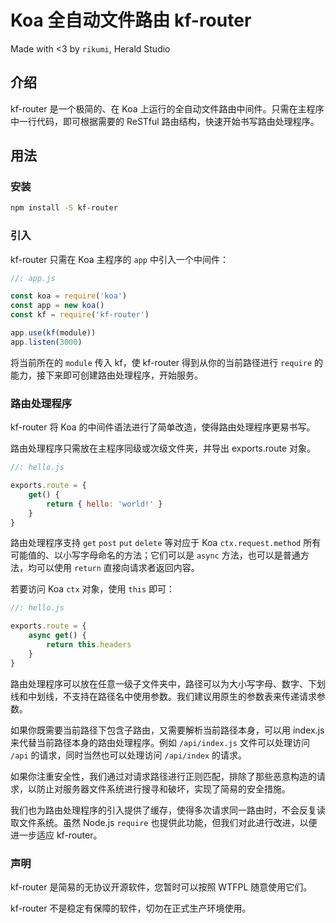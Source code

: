 # Koa 全自动文件路由 kf-router

Made with <3 by `rikumi`, Herald Studio

## 介绍

kf-router 是一个极简的、在 Koa 上运行的全自动文件路由中间件。只需在主程序中一行代码，即可根据需要的 ReSTful 路由结构，快速开始书写路由处理程序。

## 用法

### 安装

```bash
npm install -S kf-router
```

### 引入

kf-router 只需在 Koa 主程序的 `app` 中引入一个中间件：

```javascript
//: app.js

const koa = require('koa')
const app = new koa()
const kf = require('kf-router')

app.use(kf(module))
app.listen(3000)
```

将当前所在的 `module` 传入 kf，使 kf-router 得到从你的当前路径进行 `require` 的能力，接下来即可创建路由处理程序，开始服务。

### 路由处理程序

kf-router 将 Koa 的中间件语法进行了简单改造，使得路由处理程序更易书写。

路由处理程序只需放在主程序同级或次级文件夹，并导出 exports.route 对象。

```javascript
//: hello.js

exports.route = {
    get() {
        return { hello: 'world!' }
    }
}
```

路由处理程序支持 `get` `post` `put` `delete` 等对应于 Koa `ctx.request.method` 所有可能值的、以小写字母命名的方法；它们可以是 `async` 方法，也可以是普通方法，均可以使用 `return` 直接向请求者返回内容。

若要访问 Koa `ctx` 对象，使用 `this` 即可：

```javascript
//: hello.js

exports.route = {
    async get() {
        return this.headers
    }
}
```

路由处理程序可以放在任意一级子文件夹中，路径可以为大小写字母、数字、下划线和中划线，不支持在路径名中使用参数。我们建议用原生的参数表来传递请求参数。

如果你既需要当前路径下包含子路由，又需要解析当前路径本身，可以用 index.js 来代替当前路径本身的路由处理程序。例如 `/api/index.js` 文件可以处理访问 `/api` 的请求，同时当然也可以处理访问 `/api/index` 的请求。

如果你注重安全性，我们通过对请求路径进行正则匹配，排除了那些恶意构造的请求，以防止对服务器文件系统进行搜寻和破坏，实现了简易的安全措施。

我们也为路由处理程序的引入提供了缓存，使得多次请求同一路由时，不会反复读取文件系统。虽然 Node.js `require` 也提供此功能，但我们对此进行改进，以便进一步适应 kf-router。

### 声明

kf-router 是简易的无协议开源软件，您暂时可以按照 WTFPL 随意使用它们。

kf-router 不是稳定有保障的软件，切勿在正式生产环境使用。